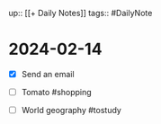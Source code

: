 up:: [[+ Daily Notes]]
tags:: #DailyNote
# 2024-02-14

- [x] Send an email
	
- [ ] Tomato #shopping 
- [ ] World geography #tostudy